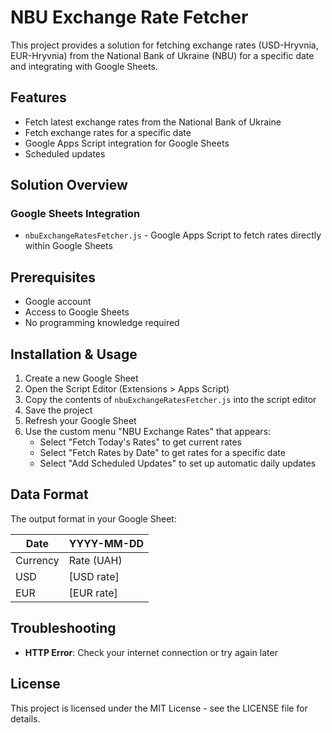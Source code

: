 # NBU Exchange Rate Fetcher

This project provides a solution for fetching exchange rates (USD-Hryvnia, EUR-Hryvnia) from the National Bank of Ukraine (NBU) for a specific date and integrating with Google Sheets.

## Features

- Fetch latest exchange rates from the National Bank of Ukraine
- Fetch exchange rates for a specific date
- Google Apps Script integration for Google Sheets
- Scheduled updates

## Solution Overview

### Google Sheets Integration

- `nbuExchangeRatesFetcher.js` - Google Apps Script to fetch rates directly within Google Sheets

## Prerequisites

- Google account
- Access to Google Sheets
- No programming knowledge required

## Installation & Usage

1. Create a new Google Sheet
2. Open the Script Editor (Extensions > Apps Script)
3. Copy the contents of `nbuExchangeRatesFetcher.js` into the script editor
4. Save the project
5. Refresh your Google Sheet
6. Use the custom menu "NBU Exchange Rates" that appears:
   - Select "Fetch Today's Rates" to get current rates
   - Select "Fetch Rates by Date" to get rates for a specific date
   - Select "Add Scheduled Updates" to set up automatic daily updates

## Data Format

The output format in your Google Sheet:

| Date     | YYYY-MM-DD |
| -------- | ---------- |
| Currency | Rate (UAH) |
| USD      | [USD rate] |
| EUR      | [EUR rate] |

## Troubleshooting

- **HTTP Error**: Check your internet connection or try again later

## License

This project is licensed under the MIT License - see the LICENSE file for details.
